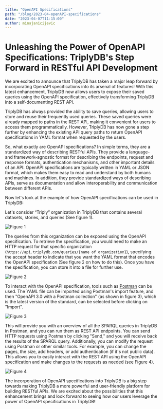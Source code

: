 ```yaml
---
title: "OpenAPI Specifications"
path: "/blog/2023-04-openAPI-specifications"
date: "2023-04-07T11:15:00"
author: minajanicijevic
---
```



# Unleashing the Power of OpenAPI Specifications: TriplyDB's Step Forward in RESTful API Development


We are excited to announce that TriplyDB has taken a major leap forward by incorporating OpenAPI specifications into its arsenal of features! With this latest enhancement, TriplyDB now allows users to expose their saved queries using the OpenAPI specification, effectively transforming TriplyDB into a self-documenting REST API.

TriplyDB has always provided the ability to save queries, allowing users to store and reuse their frequently used queries. These saved queries were already mapped to paths in the REST API, making it convenient for users to access them programmatically. However, TriplyDB has now gone a step further by enhancing the existing API query paths to return OpenAPI specifications in YAML format when requested by the users.

So, what exactly are OpenAPI specifications? In simple terms, they are a standardized way of describing RESTful APIs. They provide a language- and framework-agnostic format for describing the endpoints, request and response formats, authentication mechanisms, and other important details of an API. OpenAPI specifications are typically written in YAML or JSON format, which makes them easy to read and understand by both humans and machines. In addition, they provide standardized ways of describing APIs, serve as documentation and allow interoperability and communication between different APIs.

Now let's look at the example of how OpenAPI specifications can be used in TriplyDB:

Let's consider “Triply” organization in TriplyDB that contains several datasets, stories, and queries (See figure 1). 

![Figure 1](TriplyDB.png)

The queries from this organization can be exposed using the OpenAPI specification. To retrieve the specification, you would need to make an HTTP request for that specific organization (`https://api.triplydb.com/queries/{name of organization}`), specifying the accept header to indicate that you want the YAML format that encodes the OpenAPI specification (See figure 2 on how to do this). Once you have the specification, you can store it into a file for further use.

![Figure 2](terminal.png)


To interact with the OpenAPI specification, tools such as [Postman](https://www.postman.com/) can be used. The YAML file can be imported using Postman's import feature, and then "OpenAPI 3.0 with a Postman collection" (as shown in figure 3), which is the latest version of the standard, can be selected before clicking on "Import".

![Figure 3](howToIMportAPI.png)

 This will provide you with an overview of all the SPARQL queries in TriplyDB in Postman, and you can run them as REST API endpoints. You can send HTTP requests using Postman by clicking "Send," and you will receive back the results of the SPARQL query. Additionally, you can modify the request using Postman or other similar tools. For example, you can change the pages, the size, add headers, or add authentication (if it's not public data). This allows you to easily interact with the REST API using the OpenAPI specification and make changes to the requests as needed (see Figure 4).

![Figure 4](Postman.png)

The incorporation of OpenAPI specifications into TriplyDB is a big step towards making TriplyDB a more powerful and user-friendly platform for building RESTful APIs. We are excited about the possibilities that this enhancement brings and look forward to seeing how our users leverage the power of OpenAPI specifications in TriplyDB!

